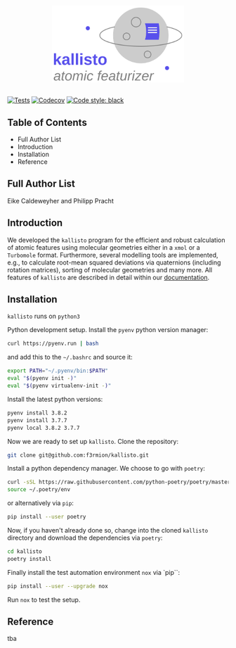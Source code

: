 <div align="center">
<img src="./assets/logo.svg" alt="Kallisto" width="300">
</div>

##

[![Tests](https://github.com/AstraZeneca/kallisto/workflows/Tests/badge.svg)](https://github.com/AstraZeneca/kallisto/actions?workflow=Tests)
[![Codecov](https://codecov.io/gh/AstraZeneca/kallisto/branch/master/graph/badge.svg)](https://codecov.io/gh/AstraZeneca/kallisto)
[![Code style: black](https://img.shields.io/badge/code%20style-black-000000.svg)](https://github.com/python/black)

Table of Contents
-----------------

- Full Author List
- Introduction
- Installation
- Reference

Full Author List
----------------

Eike Caldeweyher and Philipp Pracht

Introduction
------------

We developed the `kallisto` program for the efficient and robust calculation of atomic features using molecular geometries either in a ``xmol`` or a ``Turbomole`` format.
Furthermore, several modelling tools are implemented, e.g., to calculate root-mean squared deviations via quaternions (including rotation matrices), sorting of molecular geometries and many more. All features of ``kallisto`` are described in detail within our [documentation](https://app.gitbook.com/@ehjc/s/kallisto/).

Installation
------------

`kallisto` runs on `python3`

Python development setup. Install the `pyenv` python version manager:
```bash
curl https://pyenv.run | bash
```
and add this to the `~/.bashrc` and source it:
```bash
export PATH="~/.pyenv/bin:$PATH"
eval "$(pyenv init -)"
eval "$(pyenv virtualenv-init -)"
```
Install the latest python versions:
```bash
pyenv install 3.8.2
pyenv install 3.7.7
pyenv local 3.8.2 3.7.7
```

Now we are ready to set up `kallisto`.
Clone the repository:
```bash
git clone git@github.com:f3rmion/kallisto.git
```

Install a python dependency manager. We choose to go with `poetry`:
```bash
curl -sSL https://raw.githubusercontent.com/python-poetry/poetry/master/get-poetry.py | python
source ~/.poetry/env
```
or alternatively via `pip`:
```bash
pip install --user poetry
```

Now, if you haven't already done so, change into the cloned `kallisto` directory and
download the dependencies via `poetry`:
```bash
cd kallisto
poetry install
```

Finally install the test automation environment `nox` via `pip``:
```bash
pip install --user --upgrade nox
```

Run `nox` to test the setup.

Reference
---------

tba
